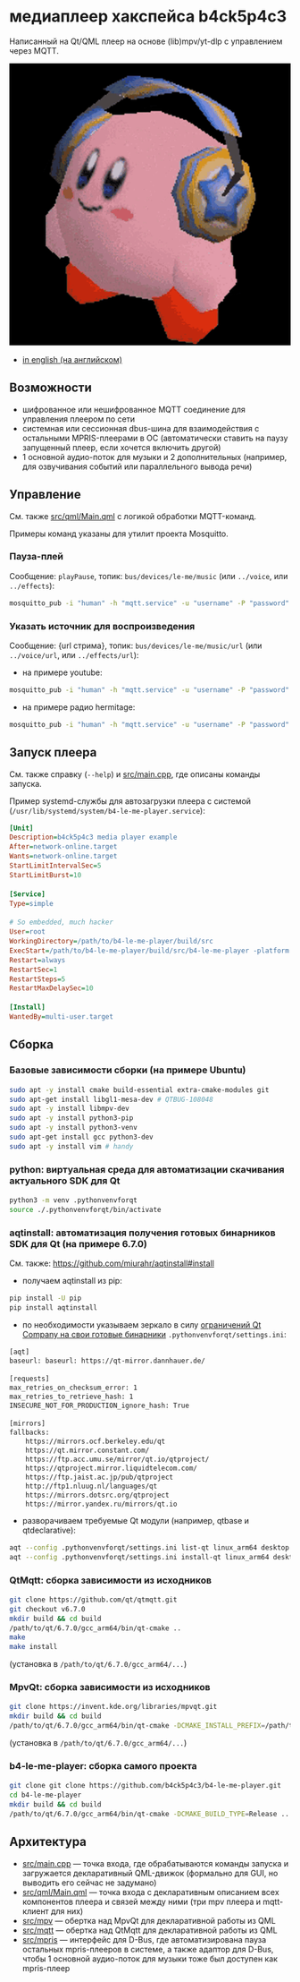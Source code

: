# медиаплеер хакспейса b4ck5p4c3

Написанный на Qt/QML плеер на основе (lib)mpv/yt-dlp с управлением через MQTT.

![kirby-headphones.gif](src/qml/kirby-headphones.gif)

- [in english (на английском)](README.md)

## Возможности

- шифрованное или нешифрованное MQTT соединение для управления плеером по сети
- системная или сессионная dbus-шина для взаимодействия с остальными MPRIS-плеерами в ОС (автоматически ставить на паузу запущенный плеер, если хочется включить другой)
- 1 основной аудио-поток для музыки и 2 дополнительных (например, для озвучивания событий или параллельного вывода речи)

## Управление

См. также [src/qml/Main.qml](src/qml/Main.qml) с логикой обработки MQTT-команд.

Примеры команд указаны для утилит проекта Mosquitto.

### Пауза-плей

Сообщение: `playPause`, топик: `bus/devices/le-me/music` (или `../voice`, или `../effects`):

```sh
mosquitto_pub -i "human" -h "mqtt.service" -u "username" -P "password" -p 8883 --cafile "/path/to/cert.crt" -t "bus/devices/le-me/music" -m "playPause"
```

### Указать источник для воспроизведения

Сообщение: {url стрима}, топик: `bus/devices/le-me/music/url` (или `../voice/url`, или `../effects/url`):

- на примере youtube:

```sh
mosquitto_pub -i "human" -h "mqtt.service" -u "username" -P "password" --cafile "/path/to/cert.crt" -t "bus/devices/le-me/music/url" -m "https://www.youtube.com/watch?v=TBMU_OewAbQ"
```

- на примере радио hermitage:

```sh
mosquitto_pub -i "human" -h "mqtt.service" -u "username" -P "password" --cafile "/path/to/cert.crt" -t "bus/devices/le-me/music/url" -m "https://hermitage.fm/"
```

## Запуск плеера

См. также справку (`--help`) и [src/main.cpp](src/main.cpp), где описаны команды запуска.

Пример systemd-службы для автозагрузки плеера с системой (`/usr/lib/systemd/system/b4-le-me-player.service`):

```ini
[Unit]
Description=b4ck5p4c3 media player example
After=network-online.target
Wants=network-online.target
StartLimitIntervalSec=5
StartLimitBurst=10

[Service]
Type=simple

# So embedded, much hacker
User=root
WorkingDirectory=/path/to/b4-le-me-player/build/src
ExecStart=/path/to/b4-le-me-player/build/src/b4-le-me-player -platform minimal -n "mqtt.service" -u "username" -P "password" -p 8883 -c "/path/to/ca-cert/cert.crt" -S
Restart=always
RestartSec=1
RestartSteps=5
RestartMaxDelaySec=10

[Install]
WantedBy=multi-user.target
```

## Сборка

### Базовые зависимости сборки (на примере Ubuntu)

```sh
sudo apt -y install cmake build-essential extra-cmake-modules git
sudo apt-get install libgl1-mesa-dev # QTBUG-108048
sudo apt -y install libmpv-dev
sudo apt -y install python3-pip
sudo apt -y install python3-venv
sudo apt-get install gcc python3-dev
sudo apt -y install vim # handy
```

### python: виртуальная среда для автоматизации скачивания актуального SDK для Qt

```sh
python3 -m venv .pythonvenvforqt
source ./.pythonvenvforqt/bin/activate
```

### aqtinstall: автоматизация получения готовых бинарников SDK для Qt (на примере 6.7.0)

См. также: https://github.com/miurahr/aqtinstall#install

- получаем aqtinstall из pip:

```sh
pip install -U pip
pip install aqtinstall
```

- по необходимости указываем зеркало в силу [ограничений Qt Company на свои готовые бинарники](https://forum.qt.io/topic/134724/unlock-qt-in-russia) `.pythonvenvforqt/settings.ini`:

```
[aqt] 
baseurl: baseurl: https://qt-mirror.dannhauer.de/

[requests]
max_retries_on_checksum_error: 1
max_retries_to_retrieve_hash: 1
INSECURE_NOT_FOR_PRODUCTION_ignore_hash: True

[mirrors]
fallbacks:
    https://mirrors.ocf.berkeley.edu/qt
    https://qt.mirror.constant.com/
    https://ftp.acc.umu.se/mirror/qt.io/qtproject/
    https://qtproject.mirror.liquidtelecom.com/
    https://ftp.jaist.ac.jp/pub/qtproject
    http://ftp1.nluug.nl/languages/qt
    https://mirrors.dotsrc.org/qtproject
    https://mirror.yandex.ru/mirrors/qt.io
```

- разворачиваем требуемые Qt модули (например, qtbase и qtdeclarative):

```sh
aqt --config .pythonvenvforqt/settings.ini list-qt linux_arm64 desktop
aqt --config .pythonvenvforqt/settings.ini install-qt linux_arm64 desktop 6.7.0 -O qt #--archives icu qtbase qtdeclarative
```

### QtMqtt: сборка зависимости из исходников

```sh
git clone https://github.com/qt/qtmqtt.git
git checkout v6.7.0
mkdir build && cd build
/path/to/qt/6.7.0/gcc_arm64/bin/qt-cmake ..
make
make install
```

(установка в `/path/to/qt/6.7.0/gcc_arm64/...`)

### MpvQt: сборка зависимости из исходников

```sh
git clone https://invent.kde.org/libraries/mpvqt.git
mkdir build && cd build
/path/to/qt/6.7.0/gcc_arm64/bin/qt-cmake -DCMAKE_INSTALL_PREFIX=/path/to/qt/6.7.0/gcc_arm64/ -DCMAKE_BUILD_TYPE=Release ..
```

(установка в `/path/to/qt/6.7.0/gcc_arm64/...`)

### b4-le-me-player: сборка самого проекта

```sh
git clone git clone https://github.com/b4ck5p4c3/b4-le-me-player.git
cd b4-le-me-player
mkdir build && cd build
/path/to/qt/6.7.0/gcc_arm64/bin/qt-cmake -DCMAKE_BUILD_TYPE=Release ..
```


## Архитектура

- [src/main.cpp](src/main.cpp) — точка входа, где обрабатываются команды запуска и загружается декларативный QML-движок (формально для GUI, но выводить его сейчас не задумано)
- [src/qml/Main.qml](src/qml/Main.qml) — точка входа с декларативным описанием всех компонентов плеера и связей между ними (три mpv плеера и mqtt-клиент для них)
- [src/mpv](src/mpv) — обертка над MpvQt для декларативной работы из QML
- [src/mqtt](src/mqtt) — обертка над QtMqtt для декларативной работы из QML
- [src/mpris](src/mpris) — интерфейс для D-Bus, где автоматизирована пауза остальных mpris-плееров в системе, а также адаптор для D-Bus, чтобы 1 основной аудио-поток для музыки тоже был доступен как mpris-плеер



